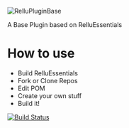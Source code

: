 ![RelluPluginBase](https://img.relluem94.de/logos/rellupluginbase.png)

A Base Plugin based on RelluEssentials

# How to use

* Build RelluEssentials
* Fork or Clone Repos
* Edit POM
* Create your own stuff
* Build it!













[![Build Status](https://build.relluem94.de/buildStatus/icon?job=CaptureSpleef)](https://build.relluem94.de/view/Minecraft%20Stuff/job/CaptureSpleef/)